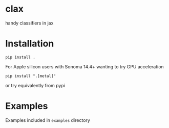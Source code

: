 # clax

handy classifiers in jax

# Installation

`pip install .`

For Apple silicon users with Sonoma 14.4+ wanting to try GPU acceleration

`pip install ".[metal]"`

or try equivalently from pypi

# Examples

Examples included in `examples` directory
